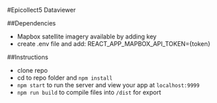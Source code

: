 #Epicollect5 Dataviewer

##Dependencies
 - Mapbox satellite imagery available by adding key
 - create .env file and add: REACT_APP_MAPBOX_API_TOKEN={token}

##Instructions
- clone repo
- cd to repo folder and `npm install`
- `npm start` to run the server and view your app at `localhost:9999`
- `npm run build` to compile files into `/dist` for export
